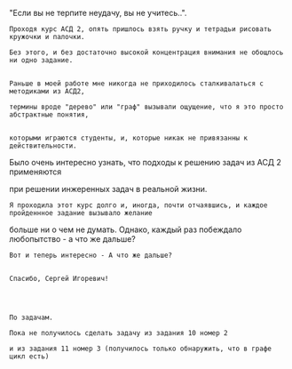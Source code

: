   "Если вы не терпите неудачу, вы не учитесь..".
  
 
    Проходя курс АСД 2, опять пришлось взять ручку и тетрадьи рисовать кружочки и палочки.

    Без этого, и без достаточно высокой концентрация внимания не обощлось ни одно задание.


    Раньше в моей работе мне никогда не приходилось сталкивалаться с методиками из АСД2, 
    
    термины вроде "дерево" или "граф" вызывали ощущение, что я это просто абстрактные понятия, 
    
    
    которыми играются студенты, и, которые никак не привязанны к действительности.
    

   Было очень интересно узнать, что подходы к решению задач из АСД 2  применяются 
   
   
   при решении инжеренных задач в реальной жизни.
   
   
    Я проходила этот курс долго и, иногда, почти отчаявшись, и каждое пройденнное задание вызывало желание 
    

   больше ни о чем не думать. Однако, каждый раз побеждало любопытство - а что же дальше? 
   
    
    Вот и теперь интересно - А что же дальше?
   

    Спасибо, Сергей Игоревич!  

    
    
    
    По задачам.
    
    Пока не получилось сделать задачу из задания 10 номер 2

    и из задания 11 номер 3 (получилось только обнаружить, что в графе цикл есть)
    
    
